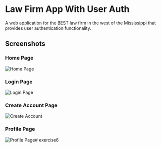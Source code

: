 # Law Firm App With User Auth
A web application for the BEST law firm in the west of the Mississippi that provides user authentication functionality.

## Screenshots

### Home Page
![Home Page](screenshots/home.png)

### Login Page
![Login Page](screenshots/login.png)

### Create Account Page
![Create Account](screenshots/create-account.png)

### Profile Page
![Profile Page](screenshots/profile.png)# exercise6
